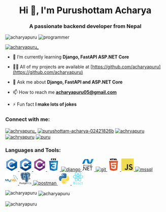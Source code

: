 
<h1 align="center">Hi 👋, I'm Purushottam Acharya</h1>
<h3 align="center">A passionate backend developer from Nepal</h3>

<img align="right" alt="programmer" width="400" src="https://media4.giphy.com/media/v1.Y2lkPTc5MGI3NjExNzBmNnZheXY0djEzYWZ3NWozM2V5amg4em1vMW1ianFuY3I3aXNmOSZlcD12MV9pbnRlcm5hbF9naWZfYnlfaWQmY3Q9Zw/qgQUggAC3Pfv687qPC/giphy.webp">

<p align="left"> <img src="https://komarev.com/ghpvc/?username=acharyapuru&label=Profile%20views&color=0e75b6&style=flat" alt="acharyapuru" /> </p>

<p align="left"> <a href="https://twitter.com/acharyapuru_" target="blank"><img src="https://img.shields.io/twitter/follow/acharyapuru_?logo=twitter&style=for-the-badge" alt="acharyapuru_" /></a> </p>

- 🌱 I’m currently learning **Django, FastAPI ASP.NET Core**

- 👨‍💻 All of my projects are available at [https://github.com/acharyapuru](https://github.com/acharyapuru)

- 💬 Ask me about **Django, FastAPI and ASP.NET Core**

- 📫 How to reach me **acharyapuru05@gmail.com**

- ⚡ Fun fact **I make lots of jokes**

<h3 align="left">Connect with me:</h3>
<p align="left">
<a href="https://twitter.com/acharyapuru_" target="blank"><img align="center" src="https://raw.githubusercontent.com/rahuldkjain/github-profile-readme-generator/master/src/images/icons/Social/twitter.svg" alt="achryapuru_" height="30" width="40" /></a>
<a href="https://linkedin.com/in/acharyapuru" target="blank"><img align="center" src="https://raw.githubusercontent.com/rahuldkjain/github-profile-readme-generator/master/src/images/icons/Social/linked-in-alt.svg" alt="purushottam-acharya-02421826b" height="30" width="40" /></a>
<a href="https://fb.com/acharyapuru0" target="blank"><img align="center" src="https://raw.githubusercontent.com/rahuldkjain/github-profile-readme-generator/master/src/images/icons/Social/facebook.svg" alt="achryapuru" height="30" width="40" /></a>
<a href="https://instagram.com/acharyapuru_" target="blank"><img align="center" src="https://raw.githubusercontent.com/rahuldkjain/github-profile-readme-generator/master/src/images/icons/Social/instagram.svg" alt="achryapuru" height="30" width="40" /></a>
<a href="https://www.youtube.com/@acharyapuru" target="blank"><img align="center" src="https://raw.githubusercontent.com/rahuldkjain/github-profile-readme-generator/master/src/images/icons/Social/youtube.svg" alt="puru" height="30" width="40" /></a>
</p>

<h3 align="left">Languages and Tools:</h3>
<p align="left"> <a href="https://www.cprogramming.com/" target="_blank" rel="noreferrer"> <img src="https://raw.githubusercontent.com/devicons/devicon/master/icons/c/c-original.svg" alt="c" width="40" height="40"/> </a> <a href="https://www.w3schools.com/cpp/" target="_blank" rel="noreferrer"> <img src="https://raw.githubusercontent.com/devicons/devicon/master/icons/cplusplus/cplusplus-original.svg" alt="cplusplus" width="40" height="40"/> </a> <a href="https://www.w3schools.com/cs/" target="_blank" rel="noreferrer"> <img src="https://raw.githubusercontent.com/devicons/devicon/master/icons/csharp/csharp-original.svg" alt="csharp" width="40" height="40"/> </a> <a href="https://www.w3schools.com/css/" target="_blank" rel="noreferrer"> <img src="https://raw.githubusercontent.com/devicons/devicon/master/icons/css3/css3-original-wordmark.svg" alt="css3" width="40" height="40"/> </a> <a href="https://www.djangoproject.com/" target="_blank" rel="noreferrer"> <img src="https://cdn.worldvectorlogo.com/logos/django.svg" alt="django" width="40" height="40"/> </a> <a href="https://dotnet.microsoft.com/" target="_blank" rel="noreferrer"> <img src="https://raw.githubusercontent.com/devicons/devicon/master/icons/dot-net/dot-net-original-wordmark.svg" alt="dotnet" width="40" height="40"/> </a> <a href="https://git-scm.com/" target="_blank" rel="noreferrer"> <img src="https://www.vectorlogo.zone/logos/git-scm/git-scm-icon.svg" alt="git" width="40" height="40"/> </a> <a href="https://www.w3.org/html/" target="_blank" rel="noreferrer"> <img src="https://raw.githubusercontent.com/devicons/devicon/master/icons/html5/html5-original-wordmark.svg" alt="html5" width="40" height="40"/> </a> <a href="https://developer.mozilla.org/en-US/docs/Web/JavaScript" target="_blank" rel="noreferrer"> <img src="https://raw.githubusercontent.com/devicons/devicon/master/icons/javascript/javascript-original.svg" alt="javascript" width="40" height="40"/> </a> <a href="https://www.microsoft.com/en-us/sql-server" target="_blank" rel="noreferrer"> <img src="https://www.svgrepo.com/show/303229/microsoft-sql-server-logo.svg" alt="mssql" width="40" height="40"/> </a> <a href="https://www.mysql.com/" target="_blank" rel="noreferrer"> <img src="https://raw.githubusercontent.com/devicons/devicon/master/icons/mysql/mysql-original-wordmark.svg" alt="mysql" width="40" height="40"/> </a><a href="https://www.postgresql.org" target="_blank" rel="noreferrer"> <img src="https://raw.githubusercontent.com/devicons/devicon/master/icons/postgresql/postgresql-original-wordmark.svg" alt="postgresql" width="40" height="40"/> </a> <a href="https://postman.com" target="_blank" rel="noreferrer"> <img src="https://www.vectorlogo.zone/logos/getpostman/getpostman-icon.svg" alt="postman" width="40" height="40"/> </a> <a href="https://www.python.org" target="_blank" rel="noreferrer"> <img src="https://raw.githubusercontent.com/devicons/devicon/master/icons/python/python-original.svg" alt="python" width="40" height="40"/> </a> <a href="https://reactjs.org/" target="_blank" rel="noreferrer"> <img src="https://raw.githubusercontent.com/devicons/devicon/master/icons/react/react-original-wordmark.svg" alt="react" width="40" height="40"/> </a> </p>

<p><img align="left" src="https://github-readme-stats.vercel.app/api/top-langs?username=acharyapuru&show_icons=true&locale=en&layout=compact" alt="acharyapuru" /></p>

<p>&nbsp;<img align="center" src="https://github-readme-stats.vercel.app/api?username=acharyapuru&show_icons=true&locale=en" alt="acharyapuru" /></p>

<p><img align="center" src="https://github-readme-streak-stats.herokuapp.com/?user=acharyapuru&" alt="acharyapuru" /></p>
